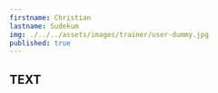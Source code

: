 ```yaml
---
firstname: Christian
lastname: Sudekum
img: ./../../assets/images/trainer/user-dummy.jpg
published: true
---
```

## TEXT